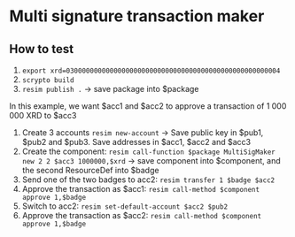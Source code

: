 # Multi signature transaction maker

## How to test

1. `export xrd=030000000000000000000000000000000000000000000000000004`
1. `scrypto build`
1. `resim publish .` -> save package into $package

In this example, we want $acc1 and $acc2 to approve a transaction of 1 000 000 XRD to $acc3

1. Create 3 accounts `resim new-account` -> Save public key in $pub1, $pub2 and $pub3. Save addresses in $acc1, $acc2 and $acc3
1. Create the component: `resim call-function $package MultiSigMaker new 2 2 $acc3 1000000,$xrd` -> save component into $component, and the second ResourceDef into $badge
1. Send one of the two badges to acc2: `resim transfer 1 $badge $acc2`
1. Approve the transaction as $acc1: `resim call-method $component approve 1,$badge`
1. Switch to acc2: `resim set-default-account $acc2 $pub2`
1. Approve the transaction as $acc2: `resim call-method $component approve 1,$badge`